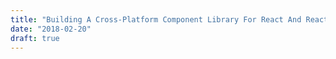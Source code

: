 ```yaml
---
title: "Building A Cross-Platform Component Library For React And React Native"
date: "2018-02-20"
draft: true
---
```


